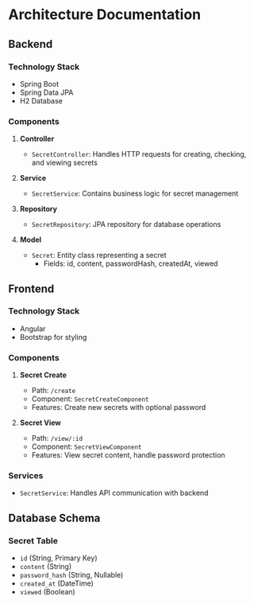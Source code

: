 # Architecture Documentation

## Backend

### Technology Stack
- Spring Boot
- Spring Data JPA
- H2 Database

### Components
1. **Controller**
   - `SecretController`: Handles HTTP requests for creating, checking, and viewing secrets

2. **Service**
   - `SecretService`: Contains business logic for secret management

3. **Repository**
   - `SecretRepository`: JPA repository for database operations

4. **Model**
   - `Secret`: Entity class representing a secret
     - Fields: id, content, passwordHash, createdAt, viewed

## Frontend

### Technology Stack
- Angular
- Bootstrap for styling

### Components
1. **Secret Create**
   - Path: `/create`
   - Component: `SecretCreateComponent`
   - Features: Create new secrets with optional password

2. **Secret View**
   - Path: `/view/:id`
   - Component: `SecretViewComponent`
   - Features: View secret content, handle password protection

### Services
- `SecretService`: Handles API communication with backend

## Database Schema

### Secret Table
- `id` (String, Primary Key)
- `content` (String)
- `password_hash` (String, Nullable)
- `created_at` (DateTime)
- `viewed` (Boolean)